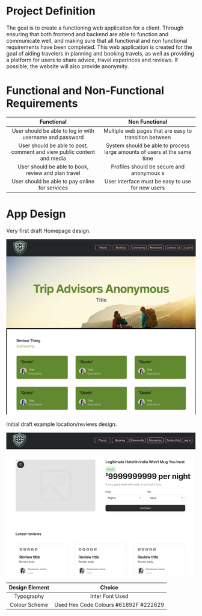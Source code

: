 # Project Definition
<body>
The goal is to create a functioning web application for a client. Through ensuring that both frontend and backend are able to function and communicate well, and making sure that all functional and non functional requirements have been completed. This web application is created for the goal of aiding travelers in planning and booking travels, as well as providing a platform for users to share advice, travel experinces and reviews. If possible, the website will also provide anonymity.
</body>

# Functional and Non-Functional Requirements

| Functional      | Non Functional |
| :---:        |    :----:   |
| User should be able to log in with username and password | Multiple web pages that are easy to transition between |
| User should be able to post, comment and view public content and media | System should be able to process large amounts of users at the same time |
| User should be able to book, review and plan travel | Profiles should be secure and anonymoux s |
| User should be able to pay online for services |  User interface must be easy to use for new users |

# App Design

<body> Very first draft Homepage design. </body>

![Home](Stored_Stuff/Homepage.png)

<body> Initial draft example location/reviews design. </body>

![Review](Stored_Stuff/Reviews.png)

| Design Element      | Choice |
| :---:        |    :----:   |
| Typography | Inter Font Used |
| Colour Scheme | Used Hex Code Colours #61892F #222629 |